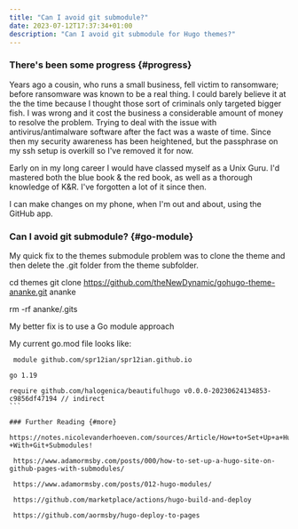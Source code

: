 ```yaml
---
title: "Can I avoid git submodule?"
date: 2023-07-12T17:37:34+01:00
description: "Can I avoid git submodule for Hugo themes?"
---
```

### There's been some progress {#progress}

Years ago a cousin, who runs a small business, fell victim to ransomware; before ransomware was known to be a real thing. I could barely believe it at the the time because I thought those sort of criminals only targeted bigger fish. I was wrong and it cost the business a considerable amount of money to resolve the problem. Trying to deal with the issue with antivirus/antimalware software after the fact was a waste of time. Since then my security awareness has been heightened, but the passphrase on my ssh setup is overkill so I've removed it for now.

Early on in my long career I would have classed myself as a Unix Guru. I'd mastered both the blue book & the red book, as well as a thorough knowledge of K&R. I've forgotten a lot of it since then.

I can make changes on my phone, when I'm out and about, using the GitHub app. 

### Can I avoid git submodule? {#go-module}

 My quick fix to the themes submodule problem was to clone the theme and then delete the .git folder from the theme subfolder.

 cd themes
 git clone https://github.com/theNewDynamic/gohugo-theme-ananke.git ananke

 rm -rf ananke/.gits

 My better fix is to use a Go module approach

 My current go.mod file looks like:

``````
 module github.com/spr12ian/spr12ian.github.io

go 1.19

require github.com/halogenica/beautifulhugo v0.0.0-20230624134853-c9856df47194 // indirect
```

### Further Reading {#more}
 https://notes.nicolevanderhoeven.com/sources/Article/How+to+Set+Up+a+Hugo+Site+on+Github+Pages+-+With+Git+Submodules!

 https://www.adamormsby.com/posts/000/how-to-set-up-a-hugo-site-on-github-pages-with-submodules/

 https://www.adamormsby.com/posts/012-hugo-modules/

 https://github.com/marketplace/actions/hugo-build-and-deploy

 https://github.com/aormsby/hugo-deploy-to-pages
